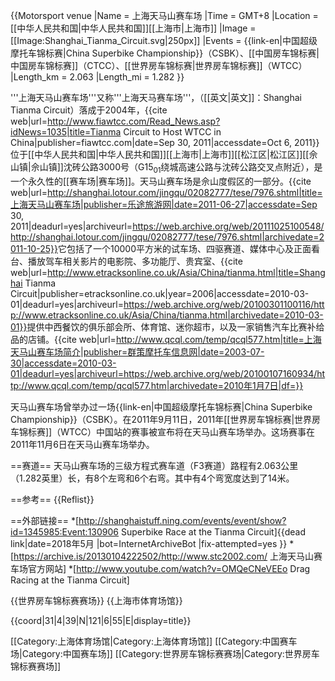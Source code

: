 {{Motorsport venue
|Name           = 上海天马山赛车场
|Time           = GMT+8
|Location       = [[中华人民共和国|中华人民共和国]][[上海市|上海市]]
|Image          = [[Image:Shanghai_Tianma_Circuit.svg|250px]]
|Events         = {{link-en|中国超级摩托车锦标赛|China Superbike Championship}}（CSBK）、[[中国房车锦标赛|中国房车锦标赛]]（CTCC）、[[世界房车锦标赛|世界房车锦标赛]]（WTCC）
|Length_km      = 2.063
|Length_mi      = 1.282
}}

'''上海天马山赛车场'''又称'''上海天马赛车场'''，（[[英文|英文]]：Shanghai Tianma Circuit）落成于2004年，<ref name="fia">{{cite web|url=http://www.fiawtcc.com/Read_News.asp?idNews=1035|title=Tianma Circuit to Host WTCC in China|publisher=fiawtcc.com|date=Sep 30, 2011|accessdate=Oct 6, 2011}}</ref>位于[[中华人民共和国|中华人民共和国]][[上海市|上海市]][[松江区|松江区]][[佘山镇|佘山镇]]沈砖公路3000号（G15<sub>01</sub>绕城高速公路与沈砖公路交叉点附近），是一个永久性的[[赛车场|赛车场]]。天马山赛车场是佘山度假区的一部分。<ref>{{cite web|url=http://shanghai.lotour.com/jingqu/02082777/tese/7976.shtml|title=上海天马山赛车场|publisher=乐途旅游网|date=2011-06-27|accessdate=Sep 30, 2011|deadurl=yes|archiveurl=https://web.archive.org/web/20111025100548/http://shanghai.lotour.com/jingqu/02082777/tese/7976.shtml|archivedate=2011-10-25}}</ref>它包括了一个10000平方米的试车场、四驱赛道、媒体中心及正面看台、播放驾车相关影片的电影院、多功能厅、贵宾室、<ref name="etrack">{{cite web|url=http://www.etracksonline.co.uk/Asia/China/tianma.html|title=Shanghai Tianma Circuit|publisher=etracksonline.co.uk|year=2006|accessdate=2010-03-01|deadurl=yes|archiveurl=https://web.archive.org/web/20100301100116/http://www.etracksonline.co.uk/Asia/China/tianma.html|archivedate=2010-03-01}}</ref>提供中西餐饮的俱乐部会所、体育馆、迷你超市，以及一家销售汽车比赛补给品的店铺。<ref name="qcql">{{cite web|url=http://www.qcql.com/temp/qcql577.htm|title=上海天马山赛车场简介|publisher=群策摩托车信息网|date=2003-07-30|accessdate=2010-03-01|deadurl=yes|archiveurl=https://web.archive.org/web/20100107160934/http://www.qcql.com/temp/qcql577.htm|archivedate=2010年1月7日|df=}}</ref>

天马山赛车场曾举办过一场{{link-en|中国超级摩托车锦标赛|China Superbike Championship}}（CSBK）。在2011年9月11日，2011年[[世界房车锦标赛|世界房车锦标赛]]（WTCC）中国站的赛事被宣布将在天马山赛车场举办。<ref name="fia"/>这场赛事在2011年11月6日在天马山赛车场举办。

==赛道==
天马山赛车场的三级方程式赛车道（F3赛道）<ref name="etrack"/>路程有2.063公里（1.282英里）长，有8个左弯和6个右弯。<ref name="qcql"/>其中有4个弯宽度达到了14米。<ref name="qcql"/>

==参考==
{{Reflist}}

==外部链接==
*[http://shanghaistuff.ning.com/events/event/show?id=1345985:Event:130906 Superbike Race at the Tianma Circuit]{{dead link|date=2018年5月 |bot=InternetArchiveBot |fix-attempted=yes }}
*[https://archive.is/20130104222502/http://www.stc2002.com/ 上海天马山赛车场官方网站] 
*[http://www.youtube.com/watch?v=OMQeCNeVEEo Drag Racing at the Tianma Circuit]

{{世界房车锦标赛赛场}}
{{上海市体育场馆}}

{{coord|31|4|39|N|121|6|55|E|display=title}}

[[Category:上海体育场馆|Category:上海体育场馆]]
[[Category:中国赛车场|Category:中国赛车场]]
[[Category:世界房车锦标赛赛场|Category:世界房车锦标赛赛场]]